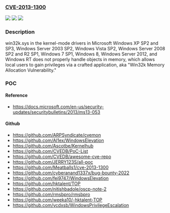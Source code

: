 ### [CVE-2013-1300](https://cve.mitre.org/cgi-bin/cvename.cgi?name=CVE-2013-1300)
![](https://img.shields.io/static/v1?label=Product&message=n%2Fa&color=blue)
![](https://img.shields.io/static/v1?label=Version&message=n%2Fa&color=blue)
![](https://img.shields.io/static/v1?label=Vulnerability&message=n%2Fa&color=brighgreen)

### Description

win32k.sys in the kernel-mode drivers in Microsoft Windows XP SP2 and SP3, Windows Server 2003 SP2, Windows Vista SP2, Windows Server 2008 SP2 and R2 SP1, Windows 7 SP1, Windows 8, Windows Server 2012, and Windows RT does not properly handle objects in memory, which allows local users to gain privileges via a crafted application, aka "Win32k Memory Allocation Vulnerability."

### POC

#### Reference
- https://docs.microsoft.com/en-us/security-updates/securitybulletins/2013/ms13-053

#### Github
- https://github.com/ARPSyndicate/cvemon
- https://github.com/Al1ex/WindowsElevation
- https://github.com/Ascotbe/Kernelhub
- https://github.com/CVEDB/PoC-List
- https://github.com/CVEDB/awesome-cve-repo
- https://github.com/JERRY123S/all-poc
- https://github.com/Meatballs1/cve-2013-1300
- https://github.com/cyberanand1337x/bug-bounty-2022
- https://github.com/fei9747/WindowsElevation
- https://github.com/hktalent/TOP
- https://github.com/nitishbadole/oscp-note-2
- https://github.com/rmsbpro/rmsbpro
- https://github.com/weeka10/-hktalent-TOP
- https://github.com/ycdxsb/WindowsPrivilegeEscalation

